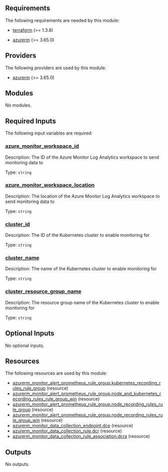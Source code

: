 <!-- BEGIN_TF_DOCS -->


## Requirements

The following requirements are needed by this module:

- <a name="requirement_terraform"></a> [terraform](#requirement\_terraform) (>= 1.3.8)

- <a name="requirement_azurerm"></a> [azurerm](#requirement\_azurerm) (>= 3.65.0)

## Providers

The following providers are used by this module:

- <a name="provider_azurerm"></a> [azurerm](#provider\_azurerm) (>= 3.65.0)

## Modules

No modules.

## Required Inputs

The following input variables are required:

### <a name="input_azure_monitor_workspace_id"></a> [azure\_monitor\_workspace\_id](#input\_azure\_monitor\_workspace\_id)

Description: The ID of the Azure Monitor Log Analytics workspace to send monitoring data to

Type: `string`

### <a name="input_azure_monitor_workspace_location"></a> [azure\_monitor\_workspace\_location](#input\_azure\_monitor\_workspace\_location)

Description: The location of the Azure Monitor Log Analytics workspace to send monitoring data to

Type: `string`

### <a name="input_cluster_id"></a> [cluster\_id](#input\_cluster\_id)

Description: The ID of the Kubernetes cluster to enable monitoring for

Type: `string`

### <a name="input_cluster_name"></a> [cluster\_name](#input\_cluster\_name)

Description: The name of the Kubernetes cluster to enable monitoring for

Type: `string`

### <a name="input_cluster_resource_group_name"></a> [cluster\_resource\_group\_name](#input\_cluster\_resource\_group\_name)

Description: The resource group name of the Kubernetes cluster to enable monitoring for

Type: `string`

## Optional Inputs

No optional inputs.

## Resources

The following resources are used by this module:

- [azurerm_monitor_alert_prometheus_rule_group.kubernetes_recording_rules_rule_group](https://registry.terraform.io/providers/hashicorp/azurerm/latest/docs/resources/monitor_alert_prometheus_rule_group) (resource)
- [azurerm_monitor_alert_prometheus_rule_group.node_and_kubernetes_recording_rules_rule_group_win](https://registry.terraform.io/providers/hashicorp/azurerm/latest/docs/resources/monitor_alert_prometheus_rule_group) (resource)
- [azurerm_monitor_alert_prometheus_rule_group.node_recording_rules_rule_group](https://registry.terraform.io/providers/hashicorp/azurerm/latest/docs/resources/monitor_alert_prometheus_rule_group) (resource)
- [azurerm_monitor_alert_prometheus_rule_group.node_recording_rules_rule_group_win](https://registry.terraform.io/providers/hashicorp/azurerm/latest/docs/resources/monitor_alert_prometheus_rule_group) (resource)
- [azurerm_monitor_data_collection_endpoint.dce](https://registry.terraform.io/providers/hashicorp/azurerm/latest/docs/resources/monitor_data_collection_endpoint) (resource)
- [azurerm_monitor_data_collection_rule.dcr](https://registry.terraform.io/providers/hashicorp/azurerm/latest/docs/resources/monitor_data_collection_rule) (resource)
- [azurerm_monitor_data_collection_rule_association.dcra](https://registry.terraform.io/providers/hashicorp/azurerm/latest/docs/resources/monitor_data_collection_rule_association) (resource)

## Outputs

No outputs.


<!-- END_TF_DOCS -->
